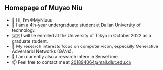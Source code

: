 ## Homepage of Muyao Niu

- 👋 Hi, I’m @MyNiuuu
- 👀 I am a 4th-year undergraduate student at Dalian University of technology.
- 🇯🇵 I will be enrolled at the University of Tokyo in October 2022 as a graduate student.
- 🌱 My research interests focus on computer vison, especially Generative Adversarial Networks (GANs).
- 💞️ I am currently also a research intern in SenseTime.
- 📫 Feel free to contact me at 201894064@mail.dlut.edu.cn
